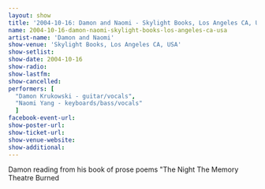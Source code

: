 ```yaml
---
layout: show
title: '2004-10-16: Damon and Naomi - Skylight Books, Los Angeles CA, USA'
name: 2004-10-16-damon-naomi-skylight-books-los-angeles-ca-usa
artist-name: 'Damon and Naomi'
show-venue: 'Skylight Books, Los Angeles CA, USA'
show-setlist: 
show-date: 2004-10-16
show-radio: 
show-lastfm: 
show-cancelled: 
performers: [
  "Damon Krukowski - guitar/vocals",
  "Naomi Yang - keyboards/bass/vocals"
  ]
facebook-event-url: 
show-poster-url: 
show-ticket-url: 
show-venue-website: 
show-additional: 
---
```


Damon reading from his book of prose poems "The Night The Memory Theatre Burned